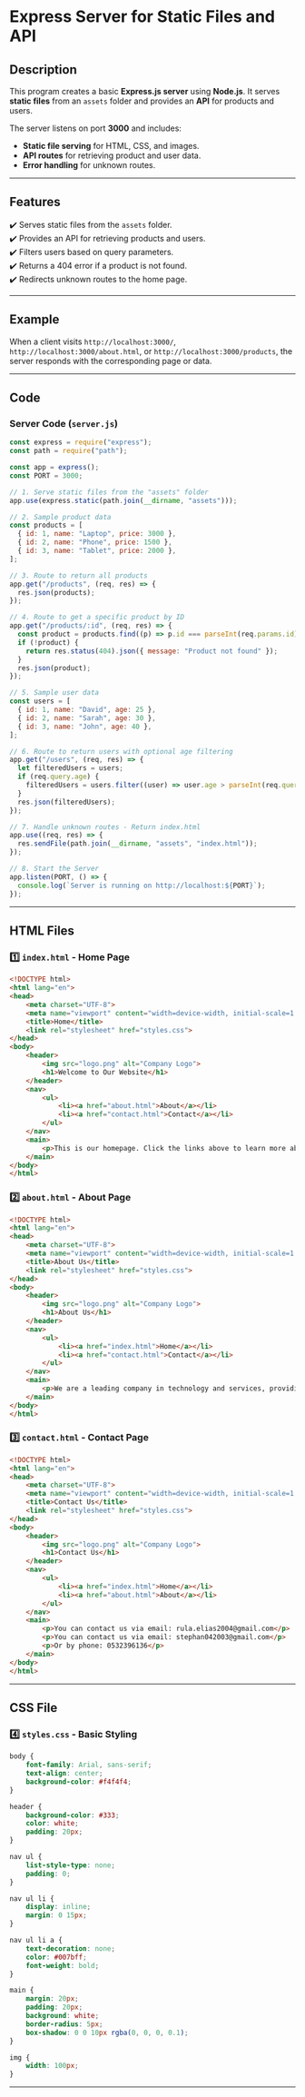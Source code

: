 # **Express Server for Static Files and API**

## **Description**  
This program creates a basic **Express.js server** using **Node.js**. It serves **static files** from an `assets` folder and provides an **API** for products and users.  

The server listens on port **3000** and includes:  
- **Static file serving** for HTML, CSS, and images.  
- **API routes** for retrieving product and user data.  
- **Error handling** for unknown routes.  

---

## **Features**  
✔️ Serves static files from the `assets` folder.  
✔️ Provides an API for retrieving products and users.  
✔️ Filters users based on query parameters.  
✔️ Returns a 404 error if a product is not found.  
✔️ Redirects unknown routes to the home page.  

---

## **Example**  
When a client visits `http://localhost:3000/`, `http://localhost:3000/about.html`, or `http://localhost:3000/products`, the server responds with the corresponding page or data.  

---

## **Code**

### **Server Code (`server.js`)**
```javascript
const express = require("express");
const path = require("path");

const app = express();
const PORT = 3000;

// 1. Serve static files from the "assets" folder
app.use(express.static(path.join(__dirname, "assets")));

// 2. Sample product data
const products = [
  { id: 1, name: "Laptop", price: 3000 },
  { id: 2, name: "Phone", price: 1500 },
  { id: 3, name: "Tablet", price: 2000 },
];

// 3. Route to return all products
app.get("/products", (req, res) => {
  res.json(products);
});

// 4. Route to get a specific product by ID
app.get("/products/:id", (req, res) => {
  const product = products.find((p) => p.id === parseInt(req.params.id));
  if (!product) {
    return res.status(404).json({ message: "Product not found" });
  }
  res.json(product);
});

// 5. Sample user data
const users = [
  { id: 1, name: "David", age: 25 },
  { id: 2, name: "Sarah", age: 30 },
  { id: 3, name: "John", age: 40 },
];

// 6. Route to return users with optional age filtering
app.get("/users", (req, res) => {
  let filteredUsers = users;
  if (req.query.age) {
    filteredUsers = users.filter((user) => user.age > parseInt(req.query.age));
  }
  res.json(filteredUsers);
});

// 7. Handle unknown routes - Return index.html
app.use((req, res) => {
  res.sendFile(path.join(__dirname, "assets", "index.html"));
});

// 8. Start the Server
app.listen(PORT, () => {
  console.log(`Server is running on http://localhost:${PORT}`);
});
```

---

## **HTML Files**

### **1️⃣ `index.html` - Home Page**
```html
<!DOCTYPE html>
<html lang="en">
<head>
    <meta charset="UTF-8">
    <meta name="viewport" content="width=device-width, initial-scale=1.0">
    <title>Home</title>
    <link rel="stylesheet" href="styles.css">
</head>
<body>
    <header>
        <img src="logo.png" alt="Company Logo">
        <h1>Welcome to Our Website</h1>
    </header>
    <nav>
        <ul>
            <li><a href="about.html">About</a></li>
            <li><a href="contact.html">Contact</a></li>
        </ul>
    </nav>
    <main>
        <p>This is our homepage. Click the links above to learn more about us or get in touch.</p>
    </main>
</body>
</html>
```

### **2️⃣ `about.html` - About Page**
```html
<!DOCTYPE html>
<html lang="en">
<head>
    <meta charset="UTF-8">
    <meta name="viewport" content="width=device-width, initial-scale=1.0">
    <title>About Us</title>
    <link rel="stylesheet" href="styles.css">
</head>
<body>
    <header>
        <img src="logo.png" alt="Company Logo">
        <h1>About Us</h1>
    </header>
    <nav>
        <ul>
            <li><a href="index.html">Home</a></li>
            <li><a href="contact.html">Contact</a></li>
        </ul>
    </nav>
    <main>
        <p>We are a leading company in technology and services, providing advanced solutions for our clients.</p>
    </main>
</body>
</html>
```

### **3️⃣ `contact.html` - Contact Page**
```html
<!DOCTYPE html>
<html lang="en">
<head>
    <meta charset="UTF-8">
    <meta name="viewport" content="width=device-width, initial-scale=1.0">
    <title>Contact Us</title>
    <link rel="stylesheet" href="styles.css">
</head>
<body>
    <header>
        <img src="logo.png" alt="Company Logo">
        <h1>Contact Us</h1>
    </header>
    <nav>
        <ul>
            <li><a href="index.html">Home</a></li>
            <li><a href="about.html">About</a></li>
        </ul>
    </nav>
    <main>
        <p>You can contact us via email: rula.elias2004@gmail.com</p>
        <p>You can contact us via email: stephan042003@gmail.com</p>
        <p>Or by phone: 0532396136</p>
    </main>
</body>
</html>
```

---

## **CSS File**
### **4️⃣ `styles.css` - Basic Styling**
```css
body {
    font-family: Arial, sans-serif;
    text-align: center;
    background-color: #f4f4f4;
}

header {
    background-color: #333;
    color: white;
    padding: 20px;
}

nav ul {
    list-style-type: none;
    padding: 0;
}

nav ul li {
    display: inline;
    margin: 0 15px;
}

nav ul li a {
    text-decoration: none;
    color: #007bff;
    font-weight: bold;
}

main {
    margin: 20px;
    padding: 20px;
    background: white;
    border-radius: 5px;
    box-shadow: 0 0 10px rgba(0, 0, 0, 0.1);
}

img {
    width: 100px;
}
```

---


